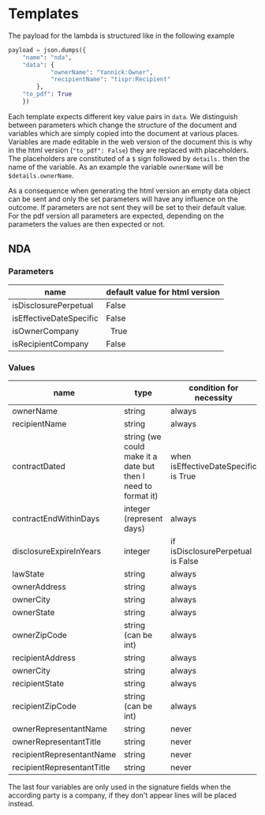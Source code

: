 # Templates

The payload for the lambda is structured like in the following example

``` python
payload = json.dumps({
    "name": "nda",
    "data": {
            "ownerName": "Yannick:Owner",
            "recipientName": "tispr:Recipient"
        },
    "to_pdf": True
    })
```

Each template expects different key value pairs in `data`. We distinguish between parameters which change the structure of the document and variables which are simply copied into the document at various places. Variables are made editable in the web version of the document this is why in the html version (`"to_pdf": False`) they are replaced  with placeholders. The placeholders are constituted of a `$` sign followed by `details.` then the name of the variable. As an example the variable `ownerName` will be `$details.ownerName`.

As a consequence when generating the html version an empty data object can be sent and only the set parameters will have any influence on the outcome. If parameters are not sent they will be set to their default value. For the pdf version all parameters are expected, depending on the parameters the values are then expected or not.

## NDA

### Parameters

| name | default value for  html version |
|---|---|
| isDisclosurePerpetual | False |
| isEffectiveDateSpecific |  False |
| isOwnerCompany |  True |
| isRecipientCompany | False|


### Values

|name| type | condition for necessity|
|---|---|---|
|ownerName| string  | always |
|recipientName| string  | always |
|contractDated | string  (we could make it a date but then I need to format it)| when  isEffectiveDateSpecific is True|
|contractEndWithinDays | integer (represent days) | always |
| disclosureExpireInYears| integer | if isDisclosurePerpetual is False |
| lawState | string | always|
| ownerAddress| string | always |
| ownerCity | string  | always |
| ownerState  | string  | always |
|ownerZipCode | string (can be int) | always |
| recipientAddress | string  | always |
| ownerCity | string  | always |
| recipientState | string  | always |
| recipientZipCode | string (can be int) | always |
| ownerRepresentantName | string  | never |
| ownerRepresentantTitle | string  | never |
| recipientRepresentantName | string | never |
| recipientRepresentantTitle | string | never |

The last four variables are only used in the signature fields when the according party is a company, if they don't appear lines will be placed instead.
